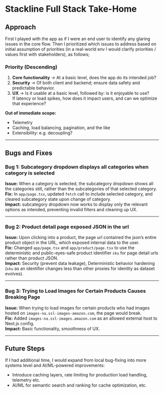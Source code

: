 # Stackline Full Stack Take-Home

## Approach

First I played with the app as if I were an end user to identify any glaring issues in the core flow.
Then I prioritized which issues to address based on initial assumption of priorities (in a real-world env I would clarify priorities / values first with stakeholders), as follows;

### Priority (Descending)

1. **Core functionality** → At a basic level, does the app do its intended job?  
2. **Security** → Of both client and backend; ensure data safety and predictable behavior.  
3. **UX** → Is it usable at a basic level, followed by: is it enjoyable to use?  
   If latency or load spikes, how does it impact users, and can we optimize that experience?  

**Out of immediate scope:**  
- Telemetry  
- Caching, load balancing, pagination, and the like
- Extensibility: e.g. decoupling?

---

## Bugs and Fixes

### Bug 1: Subcategory dropdown displays all categories when category is selected
**Issue:** When a category is selected, the subcategory dropdown shows all the categories still, rather than the subcategories of that selected category.  
**Fix:** In `app/page.tsx`, updated `fetch` call to include selected category, and cleared subcategory state upon change of category.  
**Impact:** subcategory dropdown now works to display only the relevant options as intended, preventing invalid filters and cleaning up UX.

---

### Bug 2: Product detail page exposed JSON in the url
**Issue:** Upon clicking into a product, the page url contained the json’s entire product object in the URL, which exposed internal data to the user.  
**Fix:** Changed `app/page.tsx` and `app/product/page.tsx` to use the deterministic and public-eyes-safe product identifier `sku` for page detail urls rather than product JSON.  
**Impact:** Security (prevent data leakage), Deterministic behavior hardening (`sku` as an identifier changes less than other proxies for identity as dataset evolves).

---

### Bug 3: Trying to Load Images for Certain Products Causes Breaking Page
**Issue:** When trying to load images for certain products who had images hosted on `images-na.ssl-images-amazon.com`, the page would break.  
**Fix:** Added `images-na.ssl-images.amazon.com` as an allowed external host to Next.js config.  
**Impact:** Basic functionality, smoothness of UX.

---

## Future Steps

If I had additional time, I would expand from local bug-fixing into more systems level and AI/ML-powered improvements:
-  Introduce caching layers, rate limiting for production load handling, telemetry etc.
-  AI/ML for semantic search and ranking for cache optimization, etc.